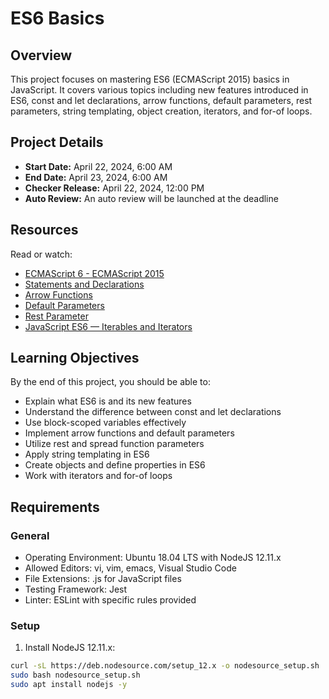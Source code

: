 # ES6 Basics

## Overview
This project focuses on mastering ES6 (ECMAScript 2015) basics in JavaScript. It covers various topics including new features introduced in ES6, const and let declarations, arrow functions, default parameters, rest parameters, string templating, object creation, iterators, and for-of loops.

## Project Details
- **Start Date:** April 22, 2024, 6:00 AM
- **End Date:** April 23, 2024, 6:00 AM
- **Checker Release:** April 22, 2024, 12:00 PM
- **Auto Review:** An auto review will be launched at the deadline

## Resources
Read or watch:
- [ECMAScript 6 - ECMAScript 2015](https://www.javascripttutorial.net/es-next/)
- [Statements and Declarations](https://developer.mozilla.org/en-US/docs/Web/JavaScript/Reference/Statements)
- [Arrow Functions](https://developer.mozilla.org/en-US/docs/Web/JavaScript/Reference/Functions/Arrow_functions)
- [Default Parameters](https://developer.mozilla.org/en-US/docs/Web/JavaScript/Reference/Functions/Default_parameters)
- [Rest Parameter](https://developer.mozilla.org/en-US/docs/Web/JavaScript/Reference/Functions/rest_parameters)
- [JavaScript ES6 — Iterables and Iterators](https://developer.mozilla.org/en-US/docs/Web/JavaScript/Reference/Global_Objects/Symbol/iterator)

## Learning Objectives
By the end of this project, you should be able to:
- Explain what ES6 is and its new features
- Understand the difference between const and let declarations
- Use block-scoped variables effectively
- Implement arrow functions and default parameters
- Utilize rest and spread function parameters
- Apply string templating in ES6
- Create objects and define properties in ES6
- Work with iterators and for-of loops

## Requirements
### General
- Operating Environment: Ubuntu 18.04 LTS with NodeJS 12.11.x
- Allowed Editors: vi, vim, emacs, Visual Studio Code
- File Extensions: .js for JavaScript files
- Testing Framework: Jest
- Linter: ESLint with specific rules provided

### Setup
1. Install NodeJS 12.11.x:
```bash
curl -sL https://deb.nodesource.com/setup_12.x -o nodesource_setup.sh
sudo bash nodesource_setup.sh
sudo apt install nodejs -y

